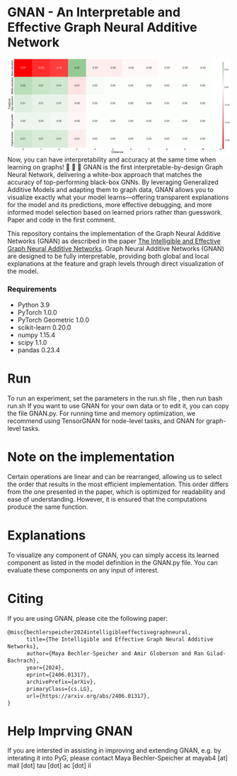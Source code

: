 # GNAN - An Interpretable and Effective Graph Neural Additive Network
![](fig.png)
Now, you can have interpretability and accuracy at the same time when learning on graphs! 🤩 🤩 🤩 
GNAN is the first interpretable-by-design Graph Neural Network, delivering a white-box approach that matches the accuracy of top-performing black-box GNNs. By leveraging Generalized Additive Models and adapting them to graph data, GNAN allows you to visualize exactly what your model learns—offering transparent explanations for the model and its predictions, more effective debugging, and more informed model selection based on learned priors rather than guesswork. Paper and code in the first comment.

This repository contains the implementation of the Graph Neural Additive Networks (GNAN) as described in the paper [The Intelligible and Effective Graph Neural Additive Networks](https://arxiv.org/pdf/2406.01317).
Graph Neural Additive Networks (GNAN) are designed to be fully interpretable, providing both global and local explanations at the feature and graph levels through direct visualization of the model.


### Requirements
* Python 3.9
* PyTorch 1.0.0
* PyTorch Geometric 1.0.0
* scikit-learn 0.20.0
* numpy 1.15.4
* scipy 1.1.0
* pandas 0.23.4

# Run
To run an experiment, set the parameters in the run.sh file , then run bash run.sh
If you want to use GNAN for your own data or to edit it, you can copy the file GNAN.py. 
For running time and memory optimization, we recommend using TensorGNAN for node-level tasks, and GNAN for graph-level tasks.

# Note on the implementation
Certain operations are linear and can be rearranged, allowing us to select the order that results in the most efficient implementation. This order differs from the one presented in the paper, which is optimized for readability and ease of understanding. However, it is ensured that the computations produce the same function.


# Explanations
To visualize any component of GNAN, you can simply access its learned component as listed in the model definition in the GNAN.py file. You can evaluate these components on any input of interest.


# Citing
If you are using GNAN, please cite the following paper:
```
@misc{bechlerspeicher2024intelligibleeffectivegraphneural,
      title={The Intelligible and Effective Graph Neural Additive Networks}, 
      author={Maya Bechler-Speicher and Amir Globerson and Ran Gilad-Bachrach},
      year={2024},
      eprint={2406.01317},
      archivePrefix={arXiv},
      primaryClass={cs.LG},
      url={https://arxiv.org/abs/2406.01317}, 
}
```

# Help Imprving GNAN
If you are intersted in assisting in improving and extending GNAN, e.g. by interating it into PyG, please contact Maya Bechler-Speicher at mayab4 [at] mail [dot] tau  [dot] ac  [dot] il

